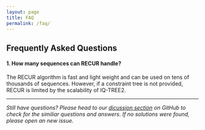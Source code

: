 ```yaml
---
layout: page
title: FAQ
permalink: /faq/
---
```


## Frequently Asked Questions


#### **1. How many sequences can RECUR handle?**
 
   The RECUR algorithm is fast and light weight and can be used on tens of thousands of sequences. However, if a constraint tree is not provided, RECUR is limited by the scalability of IQ-TREE2. 

---

*Still have questions? Please head to our [dicussion section](https://github.com/OrthoFinder/RECUR/issues) on GitHub to check for the similiar questions and answers. If no solutions were found, please open an new issue.*